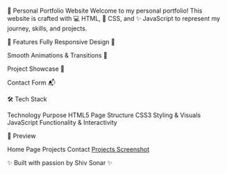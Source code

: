 🌟 Personal Portfolio Website
Welcome to my personal portfolio!
This website is crafted with 💻 HTML, 🎨 CSS, and ✨ JavaScript to represent my journey, skills, and projects.

🚀 Features
Fully Responsive Design 📱

Smooth Animations & Transitions 🎥

Project Showcase 🎯

Contact Form 📬

🛠 Tech Stack

Technology	Purpose
HTML5	Page Structure
CSS3	Styling & Visuals
JavaScript	Functionality & Interactivity

📸 Preview

Home Page	Projects	Contact
[Projects Screenshot](shiva.png)



✨ Built with passion by Shiv Sonar ✨
